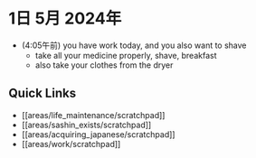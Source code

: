 # 1日 5月 2024年
- (4:05午前) you have work today, and you also want to shave
  - take all your medicine properly, shave, breakfast
  - also take your clothes from the dryer
 



## Quick Links
- [[areas/life_maintenance/scratchpad]]
- [[areas/sashin_exists/scratchpad]]
- [[areas/acquiring_japanese/scratchpad]]
- [[areas/work/scratchpad]]
